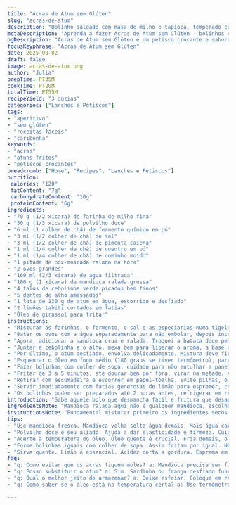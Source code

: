 ```yaml
---
title: "Acras de Atum sem Glúten"
slug: "acras-de-atum"
description: "Bolinho salgado com masa de milho e tapioca, temperado com especiarias e pedaços de atum desfiado. Leve toque cítrico e textura crocante por fora, macio por dentro. Receita sem glúten, lactose, nozes. Mistura ingredientes básicos e troca farinha tradicional por alternativas sem glúten, garantindo sabor marcante e consistência firme. Frito e servido com limão para acentuar diferentes camadas do sabor."
metaDescription: "Aprenda a fazer Acras de Atum sem Glúten - bolinhos crocantes com atum e mandioca. Perfeitos para um lanche leve ou entrada."
ogDescription: "Acras de Atum sem Glúten é um petisco crocante e saboroso. Aprenda a receita e surpreenda com esse prato caribenho."
focusKeyphrase: "Acras de Atum sem Glúten"
date: 2025-08-02
draft: false
image: acras-de-atum.png
author: "Julia"
prepTime: PT35M
cookTime: PT20M
totalTime: PT55M
recipeYield: "3 dúzias"
categories: ["Lanches e Petiscos"]
tags:
- "aperitivo"
- "sem glúten"
- "receitas fáceis"
- "caribenha"
keywords:
- "acras"
- "atuns fritos"
- "petiscos crocantes"
breadcrumb: ["Home", "Recipes", "Lanches e Petiscos"]
nutrition: 
 calories: "120"
 fatContent: "7g"
 carbohydrateContent: "10g"
 proteinContent: "6g"
ingredients:
- "70 g (1/2 xícara) de farinha de milho fina"
- "50 g (1/3 xícara) de polvilho doce"
- "6 ml (1 colher de chá) de fermento químico em pó"
- "3 ml (1/2 colher de chá) de sal"
- "3 ml (1/2 colher de chá) de pimenta caiena"
- "1 ml (1/4 colher de chá) de coentro em pó"
- "1 ml (1/4 colher de chá) de cominho moído"
- "1 pitada de noz-moscada ralada na hora"
- "2 ovos grandes"
- "160 ml (2/3 xícara) de água filtrada"
- "100 g (1 xícara) de mandioca ralada grossa"
- "4 talos de cebolinha verde picados bem finos"
- "5 dentes de alho amassados"
- "1 lata de 130 g de atum em água, escorrido e desfiado"
- "2 limões tahiti cortados em fatias"
- "Óleo de girassol para fritar"
instructions:
- "Misturar as farinhas, o fermento, o sal e as especiarias numa tigela. Não economize no cheiro do cominho e coentro, eles dão personalidade."
- "Bater os ovos com a água separadamente para não embolar, depois incorporar ao seco aos poucos. Esfriar a mistura para que fique isenta de grumos; facilite com fouet."
- "Agora, adicionar a mandioca crua e ralada. Troquei a batata doce pela mandioca para um toque mais firme, textura que segura melhor na fritura."
- "Juntar a cebolinha e o alho, mexa bem para liberar o aroma, a base da crocância vem daqui."
- "Por último, o atum desfiado, envolva delicadamente. Mistura deve ficar consistente, coisa que aguente modelar, mas não seca nem líquida demais."
- "Esquentar o óleo em fogo médio (180 graus se tiver termômetro), para testar sem ele, jogue pequeno pingado: dobra de tamanho na hora, borbulhante."
- "Fazer bolinhas com colher de sopa, cuidado para não entulhar a panela. Dá para usar colher de sorvete para tamanhos uniformes, é um truque que aprendi com frituras francesas."
- "Fritar de 3 a 5 minutos, até dourar bem por fora, virar na metade. A crosta deve estalar quando virar, senão ainda está cru por dentro."
- "Retirar com escumadeira e escorrer em papel-toalha. Evite pilhas, o vapor amolece e afunda a crocância."
- "Servir imediatamente com fatias generosas de limão para espremer, coisa que achei essencial para cortar a gordura e dar acidez."
- "Os bolinhos podem ser preparados até 2 horas antes, refrigerar em recipiente fechado e fritar só na hora de comer."
introduction: "Sabe aquele bolo que desmancha fácil e fritura que desanda? Acras são ciladas se errar o ponto da massa. Passei horas testando farinha, farinha de tapioca vira e mexe, saída errada e massa aguada demais, óleo frio, óleo quente... Acerta o peso da mandioca, te garanto. Botei coentro para temperar e mantive sabor perto do original mas com toque nosso — aquele jeitinho brasileiro com lima. Textura: crocante translúcida, não encharcada, do tipo que estala ao morder. O som da fritura, cheiro de alho refogado, aroma das especiarias tostando no óleo quente, tudo junto sinaliza que tá no ponto. Experiência aprendida com frituras caribenhas e nordestinas, claro a mandioca faz toda diferença, entra como substituta da batata doce amolecida, dá liga e crocância."
ingredientsNote: "Mandioca ralada aqui não é qualquer mandioca, escolha aquela firme, sem manchas, para melhor consistência. A maioria erra ao usar mandioca velha, que solta muita água e deixa massa mole. Polvilho doce é aliado para dar elasticidade e firmeza na crosta. Farinha de milho fina ou masa instantânea comum pode ser trocada — na pior das hipóteses farinha de milho tradicional, mas atençao, massa fica mais dura. Evito farinha de trigo intencionalmente para garantir rejunte e boa absorção do óleo, óleo mais leve como girassol ou milho - seja temperado ou não - ajuda na fritura, evita queimaduras e sabor residual forte. Se não gostar de pimenta caiena, pode reduzir na metade ou substituir por páprica doce, fica menos agressivo mas mantém cor vibrante. Coentro e cominho são insumos que marcam presença, não deixe faltar. Ovo é o que liga tudo junto, e água em temperatura ambiente por melhor mistura, não frio para não travar o fermento. Limão taiti de preferência. Para veganos, troque o ovo por farinha de linhaça hidratada, mas atenção na textura da massa para não afundar o acras em fritura."
instructionsNote: "Fundamental misturar primeiro os ingredientes secos para uniformizar fermento e tempero. Use fouet para não formar grumos, bolo uniforme evita buracos e frituras desiguais. Bater ovos e água separado ajuda na incorporação uniforme, evita farinha grudada com líquido que forma pelotas. Mandioca ralada deve ser escorrida previamente se muito molhada, excesso de umidade vira óleo espirrando e massa encharcada. Ao fritar, óleo quente garantirá crocancia, óleo frio absorve mais óleo e deixa massa pesada. Com colher de sorvete ou duas colheres de sopa moldar bolinhos do mesmo tamanho para fritar junto sem untar a panela. Não encher a panela — acras grudam e não douram. Virar quando a base estiver dourada, outro erro comum é virar o bolinho cedo demais, pode quebrar na manipulação. Dourar nas duas faces para realçar textura. Uso papel-toalha para absorver excesso de óleo, se empilhar o vapor deixa mole. Servir quente e com algum ácido para dar contraponto. Fique atento: o cheiro do alho e do coentro no óleo sinaliza ponto, com cheiro forte e dourado. Se quiser guardar, esfrie rápido e refrigere, dá pra reaquecer em forno quente e ficar crocante quase de novo."
tips:
- "Use mandioca fresca. Mandioca velha solta água demais. Mais água causa massa mole e encharcada. Mandioca firme é a chave. Olhe as manchas."
- "Polvilho doce é seu aliado. Ajuda a dar elasticidade e firmeza. Cuidado com a farinha de milho tradicional, pode deixar a massa dura demais."
- "Acerte a temperatura do óleo. Óleo quente é crucial. Fria demais, o bolinho absorve gordura. Quente demais, fritura queima. Teste com um pingado."
- "Forme bolinhas iguais com colher de sopa. Assim fritam por igual. Não sobrecarregue a panela. Bolinhos grudam e não douram direito."
- "Sirva quente. Limão é essencial. Acidez corta a gordura. Esprema em cima para dar aquele toque. A crocância deve estalar ao morder."
faq:
- "q: Como evitar que os acras fiquem moles? a: Mandioca precisa ser firme. Escorra bem se estiver úmida. Quanto menos água na massa, melhor."
- "q: Posso substituir o atum? a: Sim. Sardinha ou frango desfiado funcionam bem. Alteram o sabor, mas ainda delícia. Cuidado para não deixar massa seca."
- "q: Qual o melhor jeito de armazenar? a: Deixe esfriar. Coloque em recipiente fechado. Refrigere. Para aquecer, use forno quente. Mantém a crocância."
- "q: Como saber se o óleo está na temperatura certa? a: Use termômetro se puder. Sem, testa com pingado: dobra de tamanho e borbulha."

---
```

